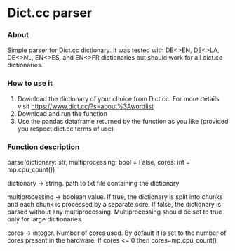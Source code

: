 # Dict.cc parser

### About
Simple parser for Dict.cc dictionary. It was tested with DE<>EN, DE<>LA, DE<>NL, EN<>ES, and EN<>FR dictionaries but should work for all dict.cc dictionaries.

### How to use it

1. Download the dictionary of your choice from Dict.cc. For more details visit https://www.dict.cc/?s=about%3Awordlist
2. Download and run the function
3. Use the pandas dataframe returned by the function as you like (provided you respect dict.cc terms of use)

### Function description
parse(dictionary: str, multiprocessing: bool = False, cores: int = mp.cpu_count())


dictionary -> string. path to txt file containing the dictionary

multiprocessing -> boolean value. If true, the dictionary is split into chunks and each chunk is processed by a separate core. If false, the dictionary is parsed without any multiprocessing. Multiprocessing should be set to true only for large dictionaries.

cores -> integer. Number of cores used. By default it is set to the number of cores present in the hardware. If cores <= 0 then cores=mp.cpu_count()
